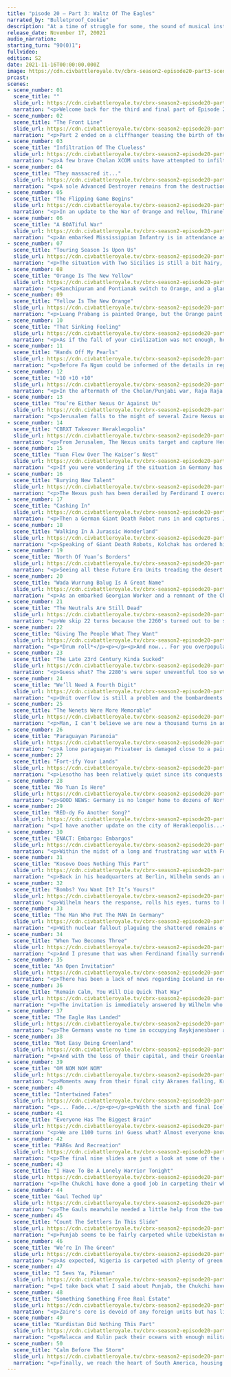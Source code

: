 ```yaml
---
title: "pisode 20 – Part 3: Waltz Of The Eagles"
narrated_by: "Bulletproof_Cookie"
description: "At a time of struggle for some, the sound of musical instruments hope to soothe the souls of those whose lives were tragically affected by the instruments of war."
release_date: November 17, 20021
audio_narration:
starting_turn: "90(0)1";
fullvideo:
edition: S2
date: 2021-11-16T00:00:00.000Z
image: https://cdn.civbattleroyale.tv/cbrx-season2-episode20-part3-scene02.jpg
prcast:
scenes:
- scene_number: 01
  scene_title: ""
  slide_url: https://cdn.civbattleroyale.tv/cbrx-season2-episode20-part3-scene01.jpg
  narration: "<p>Welcome back for the third and final part of Episode 20 of Season 2 of the Civ Battle Royale X. I'm not BloodyAltima! This is Bulletproof_Cookie ready to narrate the next 50 slides.</p><p></p><p>Yes, 50 slides. If it has not already become apparent already, the game has started to slow to a crawl due to the advanced state of the game. A big reason behind this is unit overflow causing newly built units to spawn on random unoccupied titles on the cylinder resulting in wars reaching to a stalemate where troops can't move around, advance into enemy territory or take cities. As such, the next 200 turns have been condensed down to the aforementioned number of slides. Otherwise, we would have 30-40 slides of nothing of interest happening and trust me, you don't want that. This was a big reason why Episode 20 was supposed to be an overview of 400 turns, but it turned out there was enough to warrant splitting the episode into multiple parts.</p><p></p><p>ALL THAT SAID, that doesn't mean there aren't some noteworthy incidents going on, so let's get on with it!</p>"
- scene_number: 02
  scene_title: "The Front Line"
  slide_url: https://cdn.civbattleroyale.tv/cbrx-season2-episode20-part3-scene02.jpg
  narration: "<p>Part 2 ended on a cliffhanger teasing the birth of the newest chapter in the Punjab/Chola rivalry. Part 3 commences with a battle line drawn in the Indian subcontinent where Raja Raja hopes to defend his frontline cities (Pazhaiyarai, Thirunelveu, Kanchipuram and Katharagama) from being captured. The situation is currently a bit more serious than in his southeast asian lands with Punjabi land units (supported by a seemingly superior airforce) trying to break through.</p>"
- scene_number: 03
  scene_title: "Infiltration Of The Clueless"
  slide_url: https://cdn.civbattleroyale.tv/cbrx-season2-episode20-part3-scene03.jpg
  narration: "<p>A few brave Cholan XCOM units have attempted to infiltrate Yanbu and Thiruvarur but it's clearly a bad move as they'll get flicked off the cylinder within a moment's notice. Zaire's Middle Eastern holdings have no units supporting it, which could be disastrous should Uzbekistan declare war right this instant.</p>"
- scene_number: 04
  scene_title: "They massacred it..."
  slide_url: https://cdn.civbattleroyale.tv/cbrx-season2-episode20-part3-scene04.jpg
  narration: "<p>A sole Advanced Destroyer remains from the destruction of the Mapuche last part. It was a ruthless move by William Barak to overwhelm and completely conquer Lautaro's empire, and one that has won the hearts of all but one fickle Power Ranker. Adjacent is more than a dozen Northern Yuan embarked units wishing to enter the borders of one of the two remaining South American powers. Among them is a Paraguayan admiral, lucky to see the demise of one of his homeland's neighbours.</p>"
- scene_number: 05
  scene_title: "The Flipping Game Begins"
  slide_url: https://cdn.civbattleroyale.tv/cbrx-season2-episode20-part3-scene05.jpg
  narration: "<p>In an update to the War of Orange and Yellow, Thirunelveu and Katharagama are flipped and Punjabi units surround the city of Luang Prabang in an effort to make progress in the former Laotian territory.</p>"
- scene_number: 06
  scene_title: "A BOATiful War"
  slide_url: https://cdn.civbattleroyale.tv/cbrx-season2-episode20-part3-scene06.jpg
  narration: "<p>An embarked Mississippian Infantry is in attendance as Pazhaiyarai falls and the Punjabi and Cholan navies square off. I am also reminded that the Yuan Dynasty still exists with 1 city, almost as if Kublai Khan is taunting us all with this fact.</p>"
- scene_number: 07
  scene_title: "Touring Season Is Upon Us"
  slide_url: https://cdn.civbattleroyale.tv/cbrx-season2-episode20-part3-scene07.jpg
  narration: "<p>The situation with Two Sicilies is still a bit hairy, with their four eastern settlements one melee attack away from flipping. A music band visits Hewler during their tour as their country's army closes in on Jerusalem.</p>"
- scene_number: 08
  scene_title: "Orange Is The New Yellow"
  slide_url: https://cdn.civbattleroyale.tv/cbrx-season2-episode20-part3-scene08.jpg
  narration: "<p>Kanchipuram and Pontianak switch to Orange, and a glance at the mini map shows that Pazhaiyarai switches back to Yellow.</p>"
- scene_number: 09
  scene_title: "Yellow Is The New Orange"
  slide_url: https://cdn.civbattleroyale.tv/cbrx-season2-episode20-part3-scene09.jpg
  narration: "<p>Luang Prabang is painted Orange, but the Orange paint is peeled off from Kanchipuram, Katharagama and (from looking at the mini map) Pontianak.</p><p></p><p>Those are not the only cities that have gone through a colour refurbishment, as judging from the mini map, it appears Jerusalem is (briefly) sporting a shade of green...</p>"
- scene_number: 10
  scene_title: "That Sinking Feeling"
  slide_url: https://cdn.civbattleroyale.tv/cbrx-season2-episode20-part3-scene10.jpg
  narration: "<p>As if the fall of your civilization was not enough, here comes a Taiping Privateer to bully your embarked Field Cannon into a watery grave. News reaches Fa Ngum (glorious dictator of the robust city State of Sai Gon) of a peace deal between Ranjit Singh and Raja Raja, ending another Orange/Yellow conflict.</p>"
- scene_number: 11
  scene_title: "Hands Off My Pearls"
  slide_url: https://cdn.civbattleroyale.tv/cbrx-season2-episode20-part3-scene11.jpg
  narration: "<p>Before Fa Ngum could be informed of the details in regards to said War's end, he was distracted upon the announcement that the United Nations has enacted the strict order that there is to be no further business with any Mapuche immigrants looking to settle in a new home after theirs was destroyed. He cared little about the failed proposed ban on Pearls.</p><p></p><p>Meanwhile, Unit Overflow is stopping either of the German or Sicilians from making any progress against one another. Northern Yuan is the biggest offender with Paratroopers, Mobiles SAMs and Rocket Artillery crowding things up in Germany.</p>"
- scene_number: 12
  scene_title: "+10 +10 +10"
  slide_url: https://cdn.civbattleroyale.tv/cbrx-season2-episode20-part3-scene12.jpg
  narration: "<p>In the aftermath of the Cholan/Punjabi war, Raja Raja gains back Thirunelveu and acquires Sarpang at the cost of Kanchipuram and the previously mentioned Luang Prabang. Chola should recarpet their lands to prepare for the next conflict between their rivals. Whenever that happens.</p>"
- scene_number: 13
  scene_title: "You’re Either Nexus Or Against Us"
  slide_url: https://cdn.civbattleroyale.tv/cbrx-season2-episode20-part3-scene13.jpg
  narration: "<p>Jerusalem falls to the might of several Zaire Nexus units. A second music band is on tour in Sine. Reports from attendees indicate that they opened the concert with "We Are One".</p>"
- scene_number: 14
  scene_title: "CBRXT Takeover Herakleopolis"
  slide_url: https://cdn.civbattleroyale.tv/cbrx-season2-episode20-part3-scene14.jpg
  narration: "<p>From Jerusalem, The Nexus units target and capture Herakleopolis. Two Sicilies deploy their Cybersubs to take down the faction of units.</p><p></p><p>In other news, the Neutrals are still dead (they’re on a 441 turn streak!). This has been your daily Neutral update.</p>"
- scene_number: 15
  scene_title: "Yuan Flew Over The Kaiser’s Nest"
  slide_url: https://cdn.civbattleroyale.tv/cbrx-season2-episode20-part3-scene15.jpg
  narration: "<p>If you were wondering if the situation in Germany has changed... No, no it hasn't. Stop asking.</p>"
- scene_number: 16
  scene_title: "Burying New Talent"
  slide_url: https://cdn.civbattleroyale.tv/cbrx-season2-episode20-part3-scene16.jpg
  narration: "<p>The Nexus push has been derailed by Ferdinand I overcoming the odds and delivering an attitude adjustment to Mobutu to reclaim Herakleopolis and Jerusalem.</p>"
- scene_number: 17
  scene_title: "Cashing In"
  slide_url: https://cdn.civbattleroyale.tv/cbrx-season2-episode20-part3-scene17.jpg
  narration: "<p>Then a German Giant Death Robot runs in and captures Jerusalem to hand Wilhem another capital to his collection.</p>"
- scene_number: 18
  scene_title: "Walking In A Jurassic Wonderland"
  slide_url: https://cdn.civbattleroyale.tv/cbrx-season2-episode20-part3-scene18.jpg
  narration: "<p>Speaking of Giant Death Robots, Kolchak has ordered his group to patrol the outskirts of Kurgan and Yekaterinburg after Nigerian Velociraptors were spotted within proximity to the latter. He hopes that the pack will cross into the barren Soviet lands since Lenin prefers his military to take the skies.</p>"
- scene_number: 19
  scene_title: "North Of Yuan’s Borders"
  slide_url: https://cdn.civbattleroyale.tv/cbrx-season2-episode20-part3-scene19.jpg
  narration: "<p>Seeing all these Future Era Units treading the desert and sailing the seas makes me wonder... Do the Babylonians on the sub still use simple machinery? I ask only because I keep noticing that Babylon is still in the Medieval Era.</p>"
- scene_number: 20
  scene_title: "Wada Wurrung Balug Is A Great Name"
  slide_url: https://cdn.civbattleroyale.tv/cbrx-season2-episode20-part3-scene20.jpg
  narration: "<p>As an embarked Georgian Worker and a remnant of the Chinook fleet sail south of Oceania, the overpopulated City State of Pangani prepares itself for the storm that will inevitably come. Embarked Mobilized Infantry is an interesting (see also bad) choice of defense against the bloodthirsty Kulin armada.</p>"
- scene_number: 21
  scene_title: "The Neutrals Are Still Dead"
  slide_url: https://cdn.civbattleroyale.tv/cbrx-season2-episode20-part3-scene21.jpg
  narration: "<p>We skip 22 turns because the 2260's turned out to be super uneventful, so Zaire kicked off the 2270's by retaking the two tile city of Herakleopolis. If that Uzbek musician is heading to Hewler, that place must be a popular touring location.</p>"
- scene_number: 22
  scene_title: "Giving The People What They Want"
  slide_url: https://cdn.civbattleroyale.tv/cbrx-season2-episode20-part3-scene22.jpg
  narration: "<p>*Drum roll*</p><p></p><p>And now... For you overpopulation porn addicts... I present for your eyes to see... The great autocratic City-State of Sai Gon with its 178 populace that somehow manages to exceed the city's defense of 150!</p><p></p><p>*Cymbal hit, Round of Applause and whistling ensues for 10 seconds as the five Laotian Great Musicians play for a bit, hoping to distract from the fact that Ngum's team of scientific engineers have completed the Manhattan Project*</p>"
- scene_number: 23
  scene_title: "The Late 23rd Century Kinda Sucked"
  slide_url: https://cdn.civbattleroyale.tv/cbrx-season2-episode20-part3-scene23.jpg
  narration: "<p>Guess what? The 2280's were super uneventful too so we skipped that to bring you an update on the cylinder's most coveted city this part; Herakleopolis!</p><p></p><p>...  They're blue, Da ba dee da ba di, Da ba dee da ba di, Da ba dee da ba di, Da ba dee da ba di, Da ba dee da ba di, Da ba dee da ba di, Da ba dee da ba di... Once more.</p><p></p><p>In other Sicilian news, thousands of War Elephants originating from Laos have stormed the fields of Chieti and Foggia. Ferdinand is powerless to deal with the group of pachyderms without resorting to military intervention which would surely upset the empires who have branded Ivory as a Luxury resource.</p>"
- scene_number: 24
  scene_title: "We’ll Need A Fourth Digit"
  slide_url: https://cdn.civbattleroyale.tv/cbrx-season2-episode20-part3-scene24.jpg
  narration: "<p>Unit overflow is still a problem and the bombardments of Sicilian and German cities recklessly continue despite no route to capture them. Also, we say goodbye to turn numbers being triple digits.</p>"
- scene_number: 25
  scene_title: "The Nenets Were More Memorable"
  slide_url: https://cdn.civbattleroyale.tv/cbrx-season2-episode20-part3-scene25.jpg
  narration: "<p>Man, I can't believe we are now a thousand turns in and a notable portion of Scandinavia has still not been settled. I don't know why the Soviets, Sweden or any of the other European powers haven't expanded there yet. Maybe those Uzbek settlers next to Sundvall will be the ones to finally do so.</p><p></p><p>Speaking of which, Blue Cassette would like to apologise about the accidental exclusion of Finland in this game. They were supposed to be the region civ there, but the team overlooked their inclusion for whatever reason (possibly due to the pressure of setting up and balancing everything and all the testing/recording that had to be done) and they only noticed the error hundreds of turns into recording. They will be sure to add them into Endgame.</p>"
- scene_number: 26
  scene_title: "Paraguayan Paranoia"
  slide_url: https://cdn.civbattleroyale.tv/cbrx-season2-episode20-part3-scene26.jpg
  narration: "<p>A lone paraguayan Privateer is damaged close to a pair of Cholan island cities (the ones furthest away from the African west coast) though I can't tell if Chola is the aggressor. Nigeria maintains a small platoon of Units in Mogadishu in case someone tries to liberate the Somalian descendants.</p>"
- scene_number: 27
  scene_title: "Fort-ify Your Lands"
  slide_url: https://cdn.civbattleroyale.tv/cbrx-season2-episode20-part3-scene27.jpg
  narration: "<p>Lesotho has been relatively quiet since its conquests in Namibia. A closer inspection shows the once lush fields have been converted to citadels and forts to defend against the menace that is Zaire. Also, I feel like every slide is full of Northern Yuan and Kulin units despite most of the slides so far focusing on Europe and South Asia. I CAN'T ESCAPE THEM!</p>"
- scene_number: 28
  scene_title: "No Yuan Is Here"
  slide_url: https://cdn.civbattleroyale.tv/cbrx-season2-episode20-part3-scene28.jpg
  narration: "<p>GOOD NEWS: Germany is no longer home to dozens of Northern Yuan units!</p><p></p><p>BAD NEWS: This gives Two Sicilies the opportunity to recapture their capital (Naples).</p><p></p><p>Kristjan Eldjarn is just happy that the Germans are distracting themselves with the Sicilians.</p>"
- scene_number: 29
  scene_title: "RED-dy Fo Another Song?"
  slide_url: https://cdn.civbattleroyale.tv/cbrx-season2-episode20-part3-scene29.jpg
  narration: "<p>I have another update on the city of Herakleopolis...</p><p></p><p>When the wind is slow and the fire’s hot, The EAGLE* waits to see what rots...</p><p>Oh how pretty... All the scenery, This is nature’s sacrifice...</p><p>When the air blows through with a brisk attack, The CANINE's** tail ripped from its back...</p><p>When the sun sets, We will not forget the Red sun over paradise...</p><p></p><p>(*Replaced vulture with eagle since the latter is Germany's national animal</p><p>*Replaced reptile with canine since the wolf is Italy's national animal and I needed two syllables)</p>"
- scene_number: 30
  scene_title: "ENACT: Embargo: Embargos"
  slide_url: https://cdn.civbattleroyale.tv/cbrx-season2-episode20-part3-scene30.jpg
  narration: "<p>Within the midst of a long and frustrating war with Ferdinand, Wilhem proposes another embargo, this time against Lesotho. The United Nations reject the proposal because everyone is fed up with all the embargo proposals the Kaiser has thrown around all game, resulting in a lot of shouting between the roundtable of leaders. As the meeting comes to a close, Wilhem warns them that "one day, democracy will fail us all, and when that day comes, we will not all be pointing fingers at one another, but rather guns at all of our throats."</p>"
- scene_number: 31
  scene_title: "Kosovo Does Nothing This Part"
  slide_url: https://cdn.civbattleroyale.tv/cbrx-season2-episode20-part3-scene31.jpg
  narration: "<p>Back in his headquarters at Berlin, Wilhelm sends an ultimatum to Ferdinand, ordering him to surrender to the German Reich at once or extreme measures will be taken. Ferdinand, who has just reclaimed Naples, Teramo and Jerusalem, as well as making peace with Mobutu (while giving away Bouto, San Severo and Avellino in the process), refuses the demand. He cannot afford to give up any more of his empire if he is to survive.</p>"
- scene_number: 32
  scene_title: "Bombs? You Want It? It’s Yours!"
  slide_url: https://cdn.civbattleroyale.tv/cbrx-season2-episode20-part3-scene32.jpg
  narration: "<p>Wilhelm hears the response, rolls his eyes, turns to his highest ranking commanders, and utters "Arlight, let nuclear rain fall onto the mediterranean shores!"</p><p></p><p>And that was when Ferdinand's people learned to stop worrying and love the bomb. Well, the ones killed by the blasts and radiation poisoning, at least. The German citizens reacted positively to the usage of nuclear arms which ushered in a new Golden Age for Germany.</p><p></p><p>Also, don't get your hopes up, lads. That declaration from Lesotho against Yuan doesn't lead to anything.</p>"
- scene_number: 33
  scene_title: "The Man Who Put The MAN In Germany"
  slide_url: https://cdn.civbattleroyale.tv/cbrx-season2-episode20-part3-scene33.jpg
  narration: "<p>With nuclear fallout plaguing the shattered remains of the once great Sicilian empire, the Germans moved in to capture Naples, Teramo and Bari once more.Coiot’s Note: The longtime provisional Sicilian capital of Chieti is no more.</p>"
- scene_number: 34
  scene_title: "When Two Becomes Three"
  slide_url: https://cdn.civbattleroyale.tv/cbrx-season2-episode20-part3-scene34.jpg
  narration: "<p>And I presume that was when Ferdinand finally surrendered Salerno, Campobasso and yes, Herakleopolis. What you see in this slide is all that remains of the "Three Sicilian States". Their chances of surviving the impending storm may have just faded away.</p>"
- scene_number: 35
  scene_title: "An Open Invitation"
  slide_url: https://cdn.civbattleroyale.tv/cbrx-season2-episode20-part3-scene35.jpg
  narration: "<p>There has been a lack of news regarding Iceland in recent centuries. LET'S CHANGE THAT!</p><p></p><p>Lawtiliwadlin begins the campaign to melt the Icelandic civilization from the cylinder once and for all. The Chukchi government sends invitations to their fellow communist allies in hopes of support for their goal.</p>"
- scene_number: 36
  scene_title: "Remain Calm, You Will Die Quick That Way"
  slide_url: https://cdn.civbattleroyale.tv/cbrx-season2-episode20-part3-scene36.jpg
  narration: "<p>The invitation is immediately answered by Wilhelm who is more than ready to expand the great German empire to new horizons!</p><p></p><p>Have no fear my Iceland supporters, I am certain Kristjan's loyal armada of Privateers will push back the German Adva-hahaha... The Advanced Destroy-hahahahahaha... The-PFFFFFHAHAHAHAHAHAHAHAHAHA who am I kidding? Eldjarn, your country is boned!</p>"
- scene_number: 37
  scene_title: "The Eagle Has Landed"
  slide_url: https://cdn.civbattleroyale.tv/cbrx-season2-episode20-part3-scene37.jpg
  narration: "<p>The Germans waste no time in occupying Reykjanesbaer and are already on the doorstep of Reykjavik. Gotta be honest, I thought Iceland might have been able to squeak by into Endgame, but they are getting rolled over right now.</p>"
- scene_number: 38
  scene_title: "Not Easy Being Greenland"
  slide_url: https://cdn.civbattleroyale.tv/cbrx-season2-episode20-part3-scene38.jpg
  narration: "<p>And with the loss of their capital, and their Greenland holdings being rushed with nothing but Industrial units to defend with, if it is not already obvious to you, spoiler alert, but Iceland is about to be eliminated. Prime your F keys.</p>"
- scene_number: 39
  scene_title: "OM NOM NOM NOM"
  slide_url: https://cdn.civbattleroyale.tv/cbrx-season2-episode20-part3-scene39.jpg
  narration: "<p>Moments away from their final city Akranes falling, Kristjan Eldjarn boards an escape vessel with one of his three remaining musicians (the other two are to be decoys to help his escape), and requests the musician to play him one last song. When asked what kind of song, he simply replied "dealer's choice".</p><p></p><p>Home is behind</p><p>The world ahead</p><p>And there are many paths to tread</p><p>Through shadow</p><p>To the edge of night</p><p>Until the stars are all alight</p><p></p><p>Mist and shadow</p><p>Cloud and shade</p><p>All shall fade</p><p>All shall...</p>"
- scene_number: 40
  scene_title: "Intertwined Fates"
  slide_url: https://cdn.civbattleroyale.tv/cbrx-season2-episode20-part3-scene40.jpg
  narration: "<p>... Fade...</p><p></p><p>With the sixth and final Icelandic city in his hands, Wilhelm ordered for another eulogy to be made in the hopes that his mother doesn't yell at him like last time.</p><p></p><p>A civ with low expectations heading into Season 2, much like their mk2 counterpart, Iceland showed a lot of potential early on, taking advantage of the poor performances of the Welsh and Neutrals to establish settlements in Scotland and Canada. If he had played his cards right, Kristjan could have expanded further into North America or claimed the entirety of the British Isles. The opportunity to replicate his predecessor's success and become a major player was wasted with the unsuccessful conquests of New Netherlands and the Neutral Nation. They eventually got kicked out of North America by Mississippi and the Vandals and the British Isles by Germany. From there, the withering Icelandic empire stagnated to the point where they were unable to progress any further scientifically. While most of the remaining world had embraced the technology of the future, Iceland was still figuring out the Industrial Revolution until they were at last put out of their misery.</p><p></p><p>The boat carrying Eldjarn and the musician eventually passed a group of icy mountains to reach an unfamiliar submarine. As they were guided onto the sub, Eldjarn was informed by Pedro to follow him, where he was reintroduced to Karl. When Pedro was asked byKristjan why the Brazilian wanted him to see Karl, Pedro replied "the two of you remind me of two great leaders that I once knew".</p><p></p><p>F.</p><p></p><p>FUN FACT: With this album technically being a part of the same episode as the previous two albums, this marks the second time where Sweden and Iceland were both eliminated together!</p>"
- scene_number: 41
  scene_title: "Everyone Has The Biggest Brain"
  slide_url: https://cdn.civbattleroyale.tv/cbrx-season2-episode20-part3-scene41.jpg
  narration: "<p>We are 1100 turns in! Guess what? Almost everyone knows how to read a book by now! Hoot!</p>"
- scene_number: 42
  scene_title: "PARGs And Recreation"
  slide_url: https://cdn.civbattleroyale.tv/cbrx-season2-episode20-part3-scene42.jpg
  narration: "<p>The final nine slides are just a look at some of the cores of the major players heading into the final stretch of Cycle 1 (more on that at the end). First, let's take a look at PARG, who have opted to carpet most of their land with Giant Death Robots. There is a notable mixture of Vandal and Dene units, however.</p>"
- scene_number: 43
  scene_title: "I Have To Be A Lonely Warrior Tonight"
  slide_url: https://cdn.civbattleroyale.tv/cbrx-season2-episode20-part3-scene43.jpg
  narration: "<p>The Chukchi have done a good job in carpeting their whole territory from land to sea with very little of anything else. A lone Neutral warrior stands on a tundra island and a Georgian Lancer holds on to dear life..</p>"
- scene_number: 44
  scene_title: "Gaul Teched Up"
  slide_url: https://cdn.civbattleroyale.tv/cbrx-season2-episode20-part3-scene44.jpg
  narration: "<p>The Gauls meanwhile needed a little help from the two South American powers Marajoara and Kulin. There were concerns about their science output, but they appear to have completed the tech tree.</p>"
- scene_number: 45
  scene_title: "Count The Settlers In This Slide"
  slide_url: https://cdn.civbattleroyale.tv/cbrx-season2-episode20-part3-scene45.jpg
  narration: "<p>Punjab seems to be fairly carpeted while Uzbekistan needs the help of Chukchi Chimeras to fully carpet their borders.</p>"
- scene_number: 46
  scene_title: "We’re In The Green"
  slide_url: https://cdn.civbattleroyale.tv/cbrx-season2-episode20-part3-scene46.jpg
  narration: "<p>As expected, Nigeria is carpeted with plenty of green coloured units (some of them are Dene). While The Vandals are carpeted, they appear to have an inferior airforce to Nigeria's. That could be a problem.</p>"
- scene_number: 47
  scene_title: "I Sees Ya, Pikeman"
  slide_url: https://cdn.civbattleroyale.tv/cbrx-season2-episode20-part3-scene47.jpg
  narration: "<p>I take back what I said about Punjab, the Chukchi have some presence in places such as Viang Chan. The Chola have built themselves back up for any further conflicts...</p><p></p><p>Wait, what happened to Sai Gon's population? They've dropped to 55!</p>"
- scene_number: 48
  scene_title: "Something Something Free Real Estate"
  slide_url: https://cdn.civbattleroyale.tv/cbrx-season2-episode20-part3-scene48.jpg
  narration: "<p>Zaire's core is devoid of any foreign units but has little aircraft presence. The Lesotho city of Hlotse looks submissive and breedable.</p>"
- scene_number: 49
  scene_title: "Kurdistan Did Nothing This Part"
  slide_url: https://cdn.civbattleroyale.tv/cbrx-season2-episode20-part3-scene49.jpg
  narration: "<p>Malacca and Kulin pack their oceans with enough military to defend their waters from intruders.</p>"
- scene_number: 50
  scene_title: "Calm Before The Storm"
  slide_url: https://cdn.civbattleroyale.tv/cbrx-season2-episode20-part3-scene50.jpg
  narration: "<p>Finally, we reach the heart of South America, housing the native Marajoara and the South American colonies of the Kulin. It's a shame we could not get a look at North America, Scandinavia, China or the Middle East, but I reckon nothing fishy is happening over there.</p><p></p><p>And with that, we FINALLY draw Part 3 and by extension Episode 20 to a close! All three parts combined were over 250 slides long! As mentioned at the beginning, very little happened these past 200 turns due to the advanced state of the game, but the two most notable events were Iceland's elimination and the ruining of Two Sicilies.</p><p></p><p>This has been Bulletproof_Cookie, and I wish you a good day. Tune in next time for the finale of the first cycle of CBRXS2. THE TIME FOR GLOBAL WAR IS UPON US!</p>"
---
```

